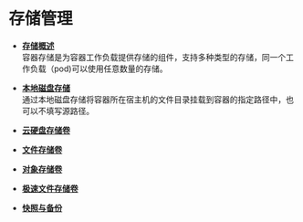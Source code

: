 # 存储管理<a name="cce_01_0041"></a>

-   **[存储概述](存储概述.md)**  
容器存储是为容器工作负载提供存储的组件，支持多种类型的存储，同一个工作负载（pod\)可以使用任意数量的存储。
-   **[本地磁盘存储](本地磁盘存储.md)**  
通过本地磁盘存储将容器所在宿主机的文件目录挂载到容器的指定路径中，也可以不填写源路径。
-   **[云硬盘存储卷](云硬盘存储卷.md)**  

-   **[文件存储卷](文件存储卷.md)**  

-   **[对象存储卷](对象存储卷.md)**  

-   **[极速文件存储卷](极速文件存储卷.md)**  

-   **[快照与备份](快照与备份.md)**  


